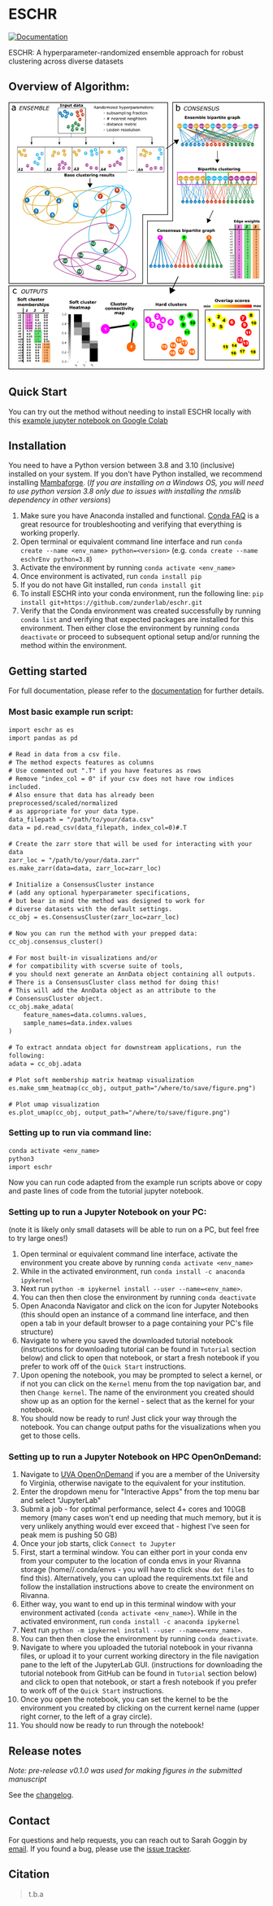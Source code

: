 # ESCHR

[![Documentation][badge-docs]][link-docs]

[badge-tests]: https://img.shields.io/github/actions/workflow/status/zunderlab/eschr/test.yaml?branch=main
[link-tests]: https://github.com/zunderlab/eschr/actions/workflows/test.yml
[badge-docs]: https://img.shields.io/readthedocs/eschr

ESCHR: A hyperparameter-randomized ensemble approach for robust clustering across diverse datasets

## Overview of Algorithm:

![alt text](figure_1_schematic_v4.png)

## Quick Start
You can try out the method without needing to install ESCHR locally with this [example jupyter notebook on Google Colab](./docs/notebooks/paul15.ipynb) 

## Installation

You need to have a Python version between 3.8 and 3.10 (inclusive) installed on your system. If you don't have
Python installed, we recommend installing [Mambaforge](https://github.com/conda-forge/miniforge#mambaforge).
(*If you are installing on a Windows OS, you will need to use python version 3.8 only due to issues with installing the nmslib dependency in other versions*)

1. Make sure you have Anaconda installed and functional. [Conda FAQ](https://docs.anaconda.com/anaconda/user-guide/faq/) is a great resource for troubleshooting and verifying that everything is working properly.
2. Open terminal or equivalent command line interface and run `conda create --name <env_name> python=<version>` (e.g. `conda create --name eschrEnv python=3.8`)
3. Activate the environment by running `conda activate <env_name>`
4. Once environment is activated, run `conda install pip`
5. If you do not have Git installed, run `conda install git`
6. To install ESCHR into your conda environment, run the following line:
   `pip install git+https://github.com/zunderlab/eschr.git`
7. Verify that the Conda environment was created successfully by running `conda list` and verifying that expected packages are installed for this environment. Then either close the environment by running `conda deactivate` or proceed to subsequent optional setup and/or running the method within the environment.

## Getting started

For full documentation, please refer to the [documentation][link-docs] for further details.

### Most basic example run script:

```
import eschr as es
import pandas as pd

# Read in data from a csv file.
# The method expects features as columns
# Use commented out ".T" if you have features as rows
# Remove "index_col = 0" if your csv does not have row indices included.
# Also ensure that data has already been preprocessed/scaled/normalized
# as appropriate for your data type.
data_filepath = "/path/to/your/data.csv"
data = pd.read_csv(data_filepath, index_col=0)#.T

# Create the zarr store that will be used for interacting with your data
zarr_loc = "/path/to/your/data.zarr"
es.make_zarr(data=data, zarr_loc=zarr_loc)

# Initialize a ConsensusCluster instance
# (add any optional hyperparameter specifications,
# but bear in mind the method was designed to work for
# diverse datasets with the default settings.
cc_obj = es.ConsensusCluster(zarr_loc=zarr_loc)

# Now you can run the method with your prepped data:
cc_obj.consensus_cluster()

# For most built-in visualizations and/or
# for compatibility with scverse suite of tools,
# you should next generate an AnnData object containing all outputs.
# There is a ConsensusCluster class method for doing this!
# This will add the AnnData object as an attribute to the
# ConsensusCluster object.
cc_obj.make_adata(
    feature_names=data.columns.values,
    sample_names=data.index.values
)

# To extract anndata object for downstream applications, run the following:
adata = cc_obj.adata

# Plot soft membership matrix heatmap visualization
es.make_smm_heatmap(cc_obj, output_path="/where/to/save/figure.png")

# Plot umap visualization
es.plot_umap(cc_obj, output_path="/where/to/save/figure.png")
```

### Setting up to run via command line:

```
conda activate <env_name>
python3
import eschr
```

Now you can run code adapted from the example run scripts above or copy and paste lines of code from the tutorial jupyter notebook.

### Setting up to run a Jupyter Notebook on your PC:

(note it is likely only small datasets will be able to run on a PC, but feel free to try large ones!)

1. Open terminal or equivalent command line interface, activate the environment you create above by running `conda activate <env_name>`
2. While in the activated environment, run `conda install -c anaconda ipykernel`
3. Next run `python -m ipykernel install --user --name=<env_name>`.
4. You can then then close the environment by running `conda deactivate`
5. Open Anaconda Navigator and click on the icon for Jupyter Notebooks (this should open an instance of a command line interface, and then open a tab in your default browser to a page containing your PC's file structure)
6. Navigate to where you saved the downloaded tutorial notebook (instructions for downloading tutorial can be found in `Tutorial` section below) and click to open that notebook, or start a fresh notebook if you prefer to work off of the `Quick Start` instructions.
7. Upon opening the notebook, you may be prompted to select a kernel, or if not you can click on the `Kernel` menu from the top navigation bar, and then `Change kernel`. The name of the environment you created should show up as an option for the kernel - select that as the kernel for your notebook.
8. You should now be ready to run! Just click your way through the notebook. You can change output paths for the visualizations when you get to those cells.

### Setting up to run a Jupyter Notebook on HPC OpenOnDemand:

1. Navigate to [UVA OpenOnDemand](https://rivanna-portal.hpc.virginia.edu/pun/sys/dashboard/) if you are a member of the University fo Virginia, otherwise navigate to the equivalent for your institution.
2. Enter the dropdown menu for "Interactive Apps" from the top menu bar and select "JupyterLab"
3. Submit a job - for optimal performance, select 4+ cores and 100GB memory (many cases won't end up needing that much memory, but it is very unlikely anything would ever exceed that - highest I've seen for peak mem is pushing 50 GB)
4. Once your job starts, click `Connect to Jupyter`
5. First, start a terminal window. You can either port in your conda env from your computer to the location of conda envs in your Rivanna storage (home/<your compute id>/.conda/envs - you will have to click `show dot files` to find this). Alternatively, you can upload the requirements.txt file and follow the installation instructions above to create the environment on Rivanna.
6. Either way, you want to end up in this terminal window with your environment activated (`conda activate <env_name>`). While in the activated environment, run `conda install -c anaconda ipykernel`
7. Next run `python -m ipykernel install --user --name=<env_name>`.
8. You can then then close the environment by running `conda deactivate`.
9. Navigate to where you uploaded the tutorial notebook in your rivanna files, or upload it to your current working directory in the file navigation pane to the left of the JupyterLab GUI. (instructions for downloading the tutorial notebook from GitHub can be found in `Tutorial` section below) and click to open that notebook, or start a fresh notebook if you prefer to work off of the `Quick Start` instructions.
10. Once you open the notebook, you can set the kernel to be the environment you created by clicking on the current kernel name (upper right corner, to the left of a gray circle).
11. You should now be ready to run through the notebook!

## Release notes

*Note: pre-release v0.1.0 was used for making figures in the submitted manuscript*

See the [changelog][changelog].

## Contact

For questions and help requests, you can reach out to Sarah Goggin by [email](mailto:sg4dm@virginia.edu).
If you found a bug, please use the [issue tracker][issue-tracker].

## Citation

> t.b.a

[issue-tracker]: https://github.com/zunderlab/eschr/issues
[changelog]: https://eschr.readthedocs.io/latest/changelog.html
[link-docs]: https://eschr.readthedocs.io
[link-api]: https://eschr.readthedocs.io/latest/api.html
